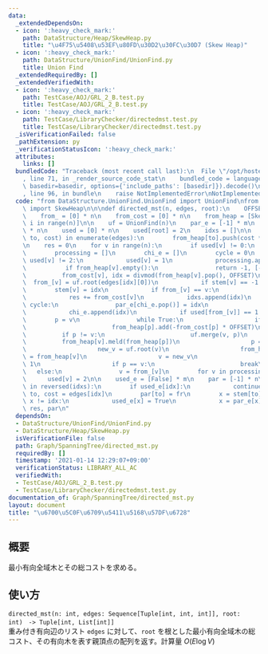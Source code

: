 ```yaml
---
data:
  _extendedDependsOn:
  - icon: ':heavy_check_mark:'
    path: DataStructure/Heap/SkewHeap.py
    title: "\u4F75\u5408\u53EF\u80FD\u30D2\u30FC\u30D7 (Skew Heap)"
  - icon: ':heavy_check_mark:'
    path: DataStructure/UnionFind/UnionFind.py
    title: Union Find
  _extendedRequiredBy: []
  _extendedVerifiedWith:
  - icon: ':heavy_check_mark:'
    path: TestCase/AOJ/GRL_2_B.test.py
    title: TestCase/AOJ/GRL_2_B.test.py
  - icon: ':heavy_check_mark:'
    path: TestCase/LibraryChecker/directedmst.test.py
    title: TestCase/LibraryChecker/directedmst.test.py
  _isVerificationFailed: false
  _pathExtension: py
  _verificationStatusIcon: ':heavy_check_mark:'
  attributes:
    links: []
  bundledCode: "Traceback (most recent call last):\n  File \"/opt/hostedtoolcache/Python/3.10.6/x64/lib/python3.10/site-packages/onlinejudge_verify/documentation/build.py\"\
    , line 71, in _render_source_code_stat\n    bundled_code = language.bundle(stat.path,\
    \ basedir=basedir, options={'include_paths': [basedir]}).decode()\n  File \"/opt/hostedtoolcache/Python/3.10.6/x64/lib/python3.10/site-packages/onlinejudge_verify/languages/python.py\"\
    , line 96, in bundle\n    raise NotImplementedError\nNotImplementedError\n"
  code: "from DataStructure.UnionFind.UnionFind import UnionFind\nfrom DataStructure.Heap.SkewHeap\
    \ import SkewHeap\n\n\ndef directed_mst(n, edges, root):\n    OFFSET = m = len(edges)\n\
    \    from_ = [0] * n\n    from_cost = [0] * n\n    from_heap = [SkewHeap() for\
    \ i in range(n)]\n\n    uf = UnionFind(n)\n    par_e = [-1] * m\n    stem = [-1]\
    \ * n\n    used = [0] * n\n    used[root] = 2\n    idxs = []\n\n    for idx, (fr,\
    \ to, cost) in enumerate(edges):\n        from_heap[to].push(cost * OFFSET + idx)\n\
    \n    res = 0\n    for v in range(n):\n        if used[v] != 0:\n            continue\n\
    \        processing = []\n        chi_e = []\n        cycle = 0\n        while\
    \ used[v] != 2:\n            used[v] = 1\n            processing.append(v)\n \
    \           if from_heap[v].empty():\n                return -1, [-1] * n\n  \
    \          from_cost[v], idx = divmod(from_heap[v].pop(), OFFSET)\n          \
    \  from_[v] = uf.root(edges[idx][0])\n            if stem[v] == -1:\n        \
    \        stem[v] = idx\n            if from_[v] == v:\n                continue\n\
    \            res += from_cost[v]\n            idxs.append(idx)\n            while\
    \ cycle:\n                par_e[chi_e.pop()] = idx\n                cycle -= 1\n\
    \            chi_e.append(idx)\n            if used[from_[v]] == 1:\n        \
    \        p = v\n                while True:\n                    if not from_heap[p].empty():\n\
    \                        from_heap[p].add(-from_cost[p] * OFFSET)\n          \
    \          if p != v:\n                        uf.merge(v, p)\n              \
    \          from_heap[v].meld(from_heap[p])\n                    p = uf.root(from_[p])\n\
    \                    new_v = uf.root(v)\n                    from_heap[new_v]\
    \ = from_heap[v]\n                    v = new_v\n                    cycle +=\
    \ 1\n                    if p == v:\n                        break\n         \
    \   else:\n                v = from_[v]\n        for v in processing:\n      \
    \      used[v] = 2\n\n    used_e = [False] * m\n    par = [-1] * n\n    for idx\
    \ in reversed(idxs):\n        if used_e[idx]:\n            continue\n        fr,\
    \ to, cost = edges[idx]\n        par[to] = fr\n        x = stem[to]\n        while\
    \ x != idx:\n            used_e[x] = True\n            x = par_e[x]\n    return\
    \ res, par\n"
  dependsOn:
  - DataStructure/UnionFind/UnionFind.py
  - DataStructure/Heap/SkewHeap.py
  isVerificationFile: false
  path: Graph/SpanningTree/directed_mst.py
  requiredBy: []
  timestamp: '2021-01-14 12:29:07+09:00'
  verificationStatus: LIBRARY_ALL_AC
  verifiedWith:
  - TestCase/AOJ/GRL_2_B.test.py
  - TestCase/LibraryChecker/directedmst.test.py
documentation_of: Graph/SpanningTree/directed_mst.py
layout: document
title: "\u6700\u5C0F\u6709\u5411\u5168\u57DF\u6728"
---
```


## 概要
最小有向全域木とその総コストを求める。

## 使い方
`directed_mst(n: int, edges: Sequence[Tuple[int, int, int]], root: int)　-> Tuple[int, List[int]]`  
重み付き有向辺のリスト `edges` に対して、`root` を根とした最小有向全域木の総コスト、その有向木を表す親頂点の配列を返す。計算量 $O(E\log V)$
